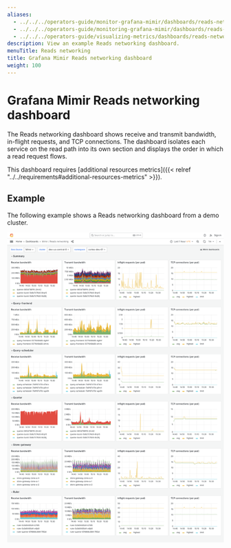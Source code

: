 ```yaml
---
aliases:
  - ../../../operators-guide/monitor-grafana-mimir/dashboards/reads-networking/
  - ../../../operators-guide/monitoring-grafana-mimir/dashboards/reads-networking/
  - ../../../operators-guide/visualizing-metrics/dashboards/reads-networking/
description: View an example Reads networking dashboard.
menuTitle: Reads networking
title: Grafana Mimir Reads networking dashboard
weight: 100
---
```


# Grafana Mimir Reads networking dashboard

The Reads networking dashboard shows receive and transmit bandwidth, in-flight requests, and TCP connections.
The dashboard isolates each service on the read path into its own section and displays the order in which a read request flows.

This dashboard requires [additional resources metrics]({{< relref "../../requirements#additional-resources-metrics" >}}).

## Example

The following example shows a Reads networking dashboard from a demo cluster.

![Grafana Mimir reads networking dashboard](mimir-reads-networking.png)
